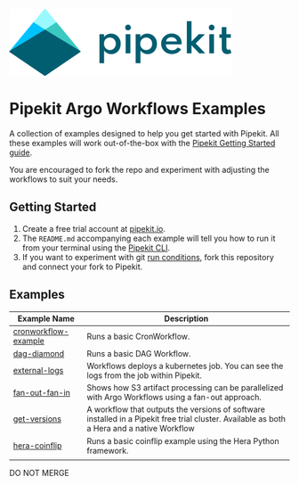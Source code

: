 [![Pipekit Logo](assets/images/pipekit-logo.png)](https://pipekit.io)

# Pipekit Argo Workflows Examples

A collection of examples designed to help you get started with Pipekit. All these examples will work out-of-the-box with the [Pipekit Getting Started guide](https://docs.pipekit.io/getting-started).

You are encouraged to fork the repo and experiment with adjusting the workflows to suit your needs.

## Getting Started

1. Create a free trial account at [pipekit.io](https://pipekit.io/signup).
2. The `README.md` accompanying each example will tell you how to run it from your terminal using the [Pipekit CLI](https://docs.pipekit.io/cli).
3. If you want to experiment with git [run conditions](https://docs.pipekit.io/pipekit/pipes/managing-pipes/run-conditions), fork this repository and connect your fork to Pipekit.

## Examples

| Example Name                                             | Description                                                                                                                                |
|----------------------------------------------------------|--------------------------------------------------------------------------------------------------------------------------------------------|
| [cronworkflow-example]( examples/cronworkflow-example/ ) | Runs a basic CronWorkflow.                                                                                                                 |
| [dag-diamond]( examples/dag-diamond/ )                   | Runs a basic DAG Workflow.                                                                                                                 |
| [external-logs]( examples/external-logs/ )               | Workflows deploys a kubernetes job. You can see the logs from the job within Pipekit.                                                      |
| [fan-out-fan-in]( examples/fan-out-fan-in/ )             | Shows how S3 artifact processing can be parallelized with Argo Workflows using a fan-out approach.                                         |
| [get-versions](examples/get-versions/)                   | A workflow that outputs the versions of software installed in a Pipekit free trial cluster. Available as both a Hera and a native Workflow |
| [hera-coinflip](examples/hera-coinflip/)                 | Runs a basic coinflip example using the Hera Python framework.                                                                             |
|                                                          |                                                                                                                                            |

DO NOT MERGE
